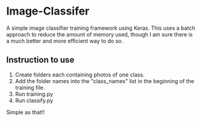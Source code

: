 # Image-Classifer
A simple image classifier training framework using Keras. This uses a batch approach to reduce the amount of memory used, though I am sure there is a much better and more efficient way to do so.

## Instruction to use
1. Create folders each containing photos of one class. 
2. Add the folder names into the "class_names" list in the beginning of the training file.
3. Run training.py
4. Run classify.py

Simple as that!!
